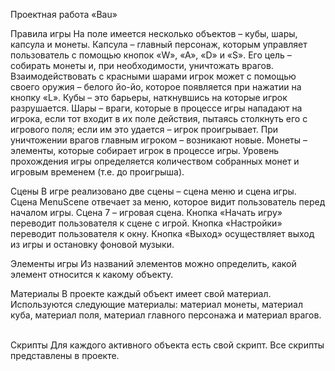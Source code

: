 Проектная работа «Bau»

Правила игры
На поле имеется несколько объектов – кубы, шары, капсула и монеты. Капсула – главный персонаж, которым управляет пользователь с помощью кнопок «W», «A», «D» и «S». Его цель – собирать монеты и, при необходимости, уничтожать врагов. Взаимодействовать с красными шарами игрок может с помощью своего оружия – белого йо-йо, которое появляется при нажатии на кнопку «L». Кубы – это барьеры, наткнувшись на которые игрок разрушается. Шары – враги, которые в процессе игры нападают на игрока, если тот входит в их поле действия, пытаясь столкнуть его с игрового поля; если им это удается – игрок проигрывает. При уничтожении врагов главным игроком – возникают новые. Монеты – элементы, которые собирает игрок в процессе игры. Уровень прохождения игры определяется количеством собранных монет и игровым временем (т.е. до проигрыша).  

Сцены
В игре реализовано две сцены – сцена меню и сцена игры. Сцена MenuScene отвечает за меню, которое видит пользователь перед началом игры. Сцена 7 – игровая сцена. Кнопка «Начать игру» переводит пользователя к сцене с игрой. Кнопка «Настройки» переводит пользователя к окну. Кнопка «Выход» осуществляет выход из игры и остановку фоновой музыки.

Элементы игры
Из названий элементов можно определить, какой элемент относится к какому объекту.  

Материалы
В проекте каждый объект имеет свой материал. Используются следующие материалы: материал монеты, материал куба, материал поля, материал главного персонажа и материал врагов.  

Скрипты
Для каждого активного объекта есть свой скрипт. Все скрипты представлены в проекте.
